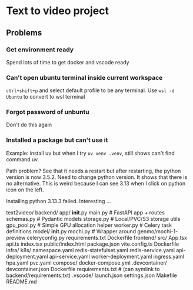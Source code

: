 # Text to video project

## Problems

### Get environment ready

Spend lots of time to get docker and vscode ready

### Can't open ubuntu terminal inside current workspace

`ctrl+shift+p` and select default profile to be any terminal.
Use `wsl -d Ubuntu` to convert to wsl terminal

### Forgot password of unbuntu

Don't do this again

### Installed a package but can't use it

Example: install uv but when I try `uv venv .venv`, still shows can't find command uv.

Path problem? See that it needs a restart but after restarting, the python version is now 3.5.2. Need to change python version. It shows that there is no alternative. This is weird because I can see 3.13 when I click on python icon on the left.

Installing python 3.13.3 failed. Interesting ... 


text2video/
  backend/
    app/
      __init__.py
      main.py                 # FastAPI app + routes
      schemas.py              # Pydantic models
      storage.py              # Local/PVC/S3 storage utils
      gpu_pool.py             # Simple GPU allocation helper
      worker.py               # Celery task definitions
      model/
        __init__.py
        mochi.py              # Wrapper around genmo/mochi-1-preview
    celeryconfig.py
    requirements.txt
    Dockerfile
  frontend/
    src/
      App.tsx
      api.ts
      index.tsx
    public/index.html
    package.json
    vite.config.ts
    Dockerfile
  infra/
    k8s/
      namespace.yaml
      redis-statefulset.yaml
      redis-service.yaml
      api-deployment.yaml
      api-service.yaml
      worker-deployment.yaml
      ingress.yaml
      hpa.yaml
      pvc.yaml
    compose/
      docker-compose.yml
  .devcontainer/
    devcontainer.json
    Dockerfile
    requirements.txt          # (can symlink to backend/requirements.txt)
  .vscode/
    launch.json
    settings.json
  Makefile
  README.md


